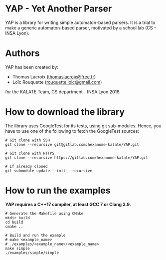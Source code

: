 YAP - Yet Another Parser
========================

YAP is a library for writing simple automaton-based parsers. It is a trial to make a generic automaton-based parser, motivated by a school lab (CS - INSA Lyon).

# Authors

YAP has been created by:
- Thomas Lacroix (<thomaslacroix@free.fr>)
- Loïc Rouquette (<rouquette.loic@gmail.com>)

for the KALATE Team, CS department - INSA Lyon 2018.


# How to download the library

The library uses GoogleTest for its tests, using git sub-modules. Hence, you have to use one of the following to fetch the GoogleTest sources:

```shell
# Git clone with SSH
git clone --recursive git@gitlab.com:hexanome-kalate/YAP.git

# Git clone with HTTPS
git clone --recursive https://gitlab.com/hexanome-kalate/YAP.git

# If already cloned
git submodule update --init --recursive
```


# How to run the examples

**YAP requires a C++17 compiler, at least GCC 7 or Clang 3.9.**

```shell
# Generate the Makefile using CMake
mkdir build
cd build
cmake ..

# Build and run the example
# make <example_name>
# ./examples/<example_name>/<example_name>
make simple
./examples/simple/simple
```
